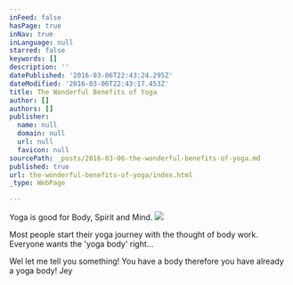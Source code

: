 ```yaml
---
inFeed: false
hasPage: true
inNav: true
inLanguage: null
starred: false
keywords: []
description: ''
datePublished: '2016-03-06T22:43:24.295Z'
dateModified: '2016-03-06T22:43:17.453Z'
title: The Wonderful Benefits of Yoga
author: []
authors: []
publisher:
  name: null
  domain: null
  url: null
  favicon: null
sourcePath: _posts/2016-03-06-the-wonderful-benefits-of-yoga.md
published: true
url: the-wonderful-benefits-of-yoga/index.html
_type: WebPage

---
```

Yoga is good for Body, Spirit and Mind.
![](https://the-grid-user-content.s3-us-west-2.amazonaws.com/55b1c42d-e25f-4ee4-9782-7240e35d6260.jpg)

Most people start their yoga journey with the thought of body work. Everyone wants the 'yoga body' right...

Wel let me tell you something! You have a body therefore you have already a yoga body! Jey